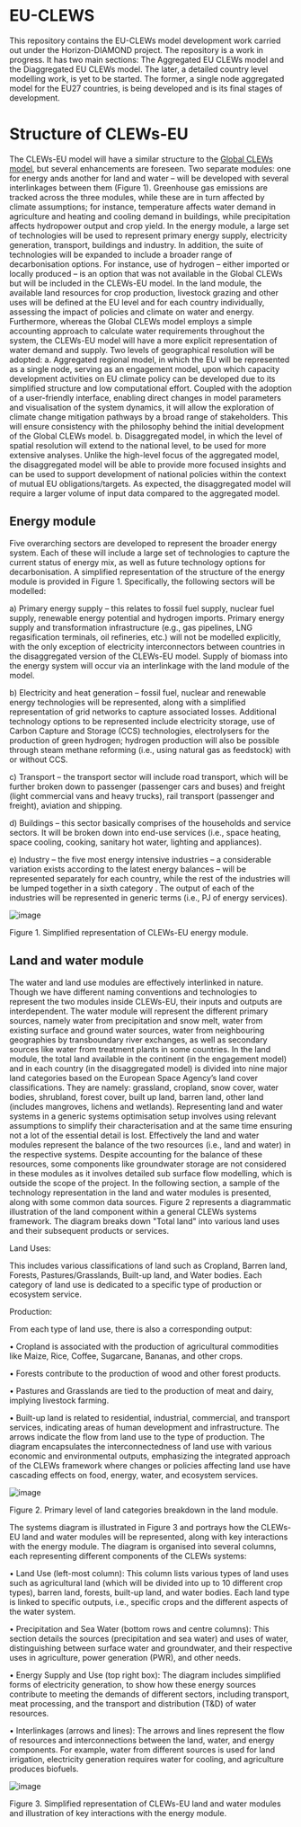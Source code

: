# EU-CLEWS
This repository contains the EU-CLEWs model development work carried out under the Horizon-DIAMOND project. 
The repository is a work in progress. It has two main sections: The Aggregated EU CLEWs model and the Diaggregated EU CLEWs model. The later, a detailed country level modelling work, is yet to be started. The former, a single node aggregated model for the EU27 countries, is being developed and is its final stages of development.

# Structure of CLEWs-EU

The CLEWs-EU model will have a similar structure to the [Global CLEWs model](https://www.sciencedirect.com/science/article/pii/S1364815221001341), but several enhancements are foreseen. Two separate modules: one for energy ands another for land and water – will be developed with several interlinkages between them (Figure 1). Greenhouse gas emissions are tracked across the three modules, while these are in turn affected by climate assumptions; for instance, temperature affects water demand in agriculture and heating and cooling demand in buildings, while precipitation affects hydropower output and crop yield. In the energy module, a large set of technologies will be used to represent primary energy supply, electricity generation, transport, buildings and industry. In addition, the suite of technologies will be expanded to include a broader range of decarbonisation options. For instance, use of hydrogen – either imported or locally produced – is an option that was not available in the Global CLEWs but will be included in the CLEWs-EU model. In the land module, the available land resources for crop production, livestock grazing and other uses will be defined at the EU level and for each country individually, assessing the impact of policies and climate on water and energy. Furthermore, whereas the Global CLEWs model employs a simple accounting approach to calculate water requirements throughout the system, the CLEWs-EU model will have a more explicit representation of water demand and supply. 
Two levels of geographical resolution will be adopted: 
a.	Aggregated regional model, in which the EU will be represented as a single node, serving as an engagement model, upon which capacity development activities on EU climate policy can be developed due to its simplified structure and low computational effort. Coupled with the adoption of a user-friendly interface, enabling direct changes in model parameters and visualisation of the system dynamics, it will allow the exploration of climate change mitigation pathways by a broad range of stakeholders. This will ensure consistency with the philosophy behind the initial development of the Global CLEWs model. 
b.	Disaggregated model, in which the level of spatial resolution will extend to the national level, to be used for more extensive analyses. Unlike the high-level focus of the aggregated model, the disaggregated model will be able to provide more focused insights and can be used to support development of national policies within the context of mutual EU obligations/targets. As expected, the disaggregated model will require a larger volume of input data compared to the aggregated model.

## Energy module
Five overarching sectors are developed to represent the broader energy system. Each of these will include a large set of technologies to capture the current status of energy mix, as well as future technology options for decarbonisation. A simplified representation of the structure of the energy module is provided in Figure 1. Specifically, the following sectors will be modelled:

a)	Primary energy supply – this relates to fossil fuel supply, nuclear fuel supply, renewable energy potential and hydrogen imports. Primary energy supply and transformation infrastructure (e.g., gas pipelines, LNG regasification terminals, oil refineries, etc.) will not be modelled explicitly, with the only exception of electricity interconnectors between countries in the disaggregated version of the CLEWs-EU model. Supply of biomass into the energy system will occur via an interlinkage with the land module of the model.

b)	Electricity and heat generation – fossil fuel, nuclear and renewable energy technologies will be represented, along with a simplified representation of grid networks to capture associated losses. Additional technology options to be represented include electricity storage, use of Carbon Capture and Storage (CCS) technologies, electrolysers for the production of green hydrogen; hydrogen production will also be possible through steam methane reforming (i.e., using natural gas as feedstock) with or without CCS. 

c)	Transport – the transport sector will include road transport, which will be further broken down to passenger (passenger cars and buses) and freight (light commercial vans and heavy trucks), rail transport (passenger and freight), aviation and shipping. 

d)	Buildings – this sector basically comprises of the households and service sectors. It will be broken down into end-use services (i.e., space heating, space cooling, cooking, sanitary hot water, lighting and appliances).

e)	Industry – the five most energy intensive industries – a considerable variation exists according to the latest energy balances – will be represented separately for each country, while the rest of the industries will be lumped together in a sixth category . The output of each of the industries will be represented in generic terms (i.e., PJ of energy services).

![image](https://github.com/vignesh1987/EU-CLEWS/assets/148845953/663686cc-87ab-4ef3-be1b-286e56236da5)

Figure 1. Simplified representation of CLEWs-EU energy module.

## Land and water module
The water and land use modules are effectively interlinked in nature. Though we have different naming conventions and technologies to represent the two modules inside CLEWs-EU, their inputs and outputs are interdependent. The water module will represent the different primary sources, namely water from precipitation and snow melt, water from existing surface and ground water sources, water from neighbouring geographies by transboundary river exchanges, as well as secondary sources like water from treatment plants in some countries. In the land module, the total land available in the continent (in the engagement model) and in each country (in the disaggregated model) is divided into nine major land categories based on the European Space Agency’s land cover classifications. They are namely: grassland, cropland, snow cover, water bodies, shrubland, forest cover, built up land, barren land, other land (includes mangroves, lichens and wetlands). Representing land and water systems in a generic systems optimisation setup involves using relevant assumptions to simplify their characterisation and at the same time ensuring not a lot of the essential detail is lost. Effectively the land and water modules represent the balance of the two resources (i.e., land and water) in the respective systems. Despite accounting for the balance of these resources, some components like groundwater storage are not considered in these modules as it involves detailed sub surface flow modelling, which is outside the scope of the project. In the following section, a sample of the technology representation in the land and water modules is presented, along with some common data sources. 
Figure 2 represents a diagrammatic illustration of the land component within a general CLEWs systems framework. The diagram breaks down "Total land" into various land uses and their subsequent products or services.

Land Uses: 

This includes various classifications of land such as Cropland, Barren land, Forests, Pastures/Grasslands, Built-up land, and Water bodies. Each category of land use is dedicated to a specific type of production or ecosystem service.

Production:

From each type of land use, there is also a corresponding output:

•	Cropland is associated with the production of agricultural commodities like Maize, Rice, Coffee, Sugarcane, Bananas, and other crops.

•	Forests contribute to the production of wood and other forest products.

•	Pastures and Grasslands are tied to the production of meat and dairy, implying livestock farming.

•	Built-up land is related to residential, industrial, commercial, and transport services, indicating areas of human development and infrastructure.
The arrows indicate the flow from land use to the type of production. The diagram encapsulates the interconnectedness of land use with various economic and environmental outputs, emphasizing the integrated approach of the CLEWs framework where changes or policies affecting land use have cascading effects on food, energy, water, and ecosystem services.

![image](https://github.com/vignesh1987/EU-CLEWS/assets/148845953/98c9b0bf-5dec-4366-9d62-425e961a800b)

Figure 2. Primary level of land categories breakdown in the land module.

The systems diagram is illustrated in Figure 3 and portrays how the CLEWs-EU land and water modules will be represented, along with key interactions with the energy module. The diagram is organised into several columns, each representing different components of the CLEWs systems:

•	Land Use (left-most column): This column lists various types of land uses such as agricultural land (which will be divided into up to 10 different crop types), barren land, forests, built-up land, and water bodies. Each land type is linked to specific outputs, i.e., specific crops and the different aspects of the water system. 

•	Precipitation and Sea Water (bottom rows and centre columns): This section details the sources (precipitation and sea water) and uses of water, distinguishing between surface water and groundwater, and their respective uses in agriculture, power generation (PWR), and other needs.

•	Energy Supply and Use (top right box): The diagram includes simplified forms of electricity generation, to show how these energy sources contribute to meeting the demands of different sectors, including transport, meat processing, and the transport and distribution (T&D) of water resources.

•	Interlinkages (arrows and lines): The arrows and lines represent the flow of resources and interconnections between the land, water, and energy components. For example, water from different sources is used for land irrigation, electricity generation requires water for cooling, and agriculture produces biofuels.

![image](https://github.com/vignesh1987/EU-CLEWS/assets/148845953/2716755e-5f45-4781-8196-ebfa53832f5d)

Figure 3. Simplified representation of CLEWs-EU land and water modules and illustration of key interactions with the energy module.
